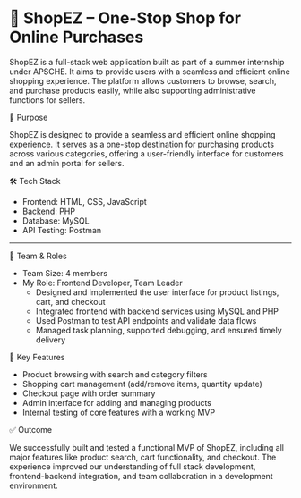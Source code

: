 # 🛒 ShopEZ – One-Stop Shop for Online Purchases

ShopEZ is a full-stack web application built as part of a summer internship under APSCHE. It aims to provide users with a seamless and efficient online shopping experience. The platform allows customers to browse, search, and purchase products easily, while also supporting administrative functions for sellers.

🚀 Purpose

ShopEZ is designed to provide a seamless and efficient online shopping experience. It serves as a one-stop destination for purchasing products across various categories, offering a user-friendly interface for customers and an admin portal for sellers.


 🛠️ Tech Stack

- Frontend: HTML, CSS, JavaScript  
- Backend: PHP  
- Database: MySQL  
- API Testing: Postman  

---

 👥 Team & Roles

- Team Size: 4 members  
- My Role: Frontend Developer, Team Leader  
  - Designed and implemented the user interface for product listings, cart, and checkout  
  - Integrated frontend with backend services using MySQL and PHP  
  - Used Postman to test API endpoints and validate data flows  
  - Managed task planning, supported debugging, and ensured timely delivery  



🔑 Key Features

- Product browsing with search and category filters  
- Shopping cart management (add/remove items, quantity update)  
- Checkout page with order summary  
- Admin interface for adding and managing products  
- Internal testing of core features with a working MVP  


✅ Outcome

We successfully built and tested a functional MVP of ShopEZ, including all major features like product search, cart functionality, and checkout. The experience improved our understanding of full stack development, frontend-backend integration, and team collaboration in a development environment.



